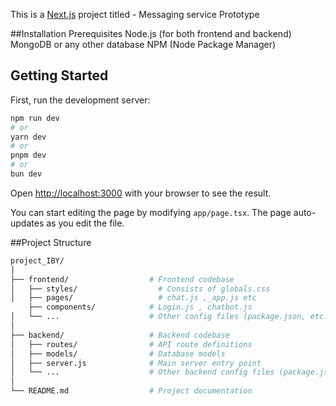 This is a [Next.js](https://nextjs.org) project titled - Messaging service Prototype

##Installation
Prerequisites
Node.js (for both frontend and backend)
MongoDB or any other database
NPM (Node Package Manager)

## Getting Started

First, run the development server:

```bash
npm run dev
# or
yarn dev
# or
pnpm dev
# or
bun dev
```

Open [http://localhost:3000](http://localhost:3000) with your browser to see the result.

You can start editing the page by modifying `app/page.tsx`. The page auto-updates as you edit the file.

##Project Structure
```bash
project_IBY/
│
├── frontend/                  # Frontend codebase
│   ├── styles/                  # Consists of globals.css
│   ├── pages/                   # chat.js ,_app.js etc
    ├── components/            # Login.js , chatbot.js
│   └── ...                    # Other config files (package.json, etc.)
│
├── backend/                   # Backend codebase
│   ├── routes/                # API route definitions
│   ├── models/                # Database models         
│   ├── server.js              # Main server entry point
│   └── ...                    # Other backend config files (package.json, etc.)
│
└── README.md                  # Project documentation 

```

